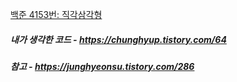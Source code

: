 [백준 4153번: 직각삼각형](https://www.acmicpc.net/problem/4153)

##### 내가 생각한 코드 - https://chunghyup.tistory.com/64
##### 참고 - https://junghyeonsu.tistory.com/286

